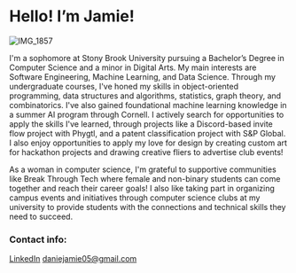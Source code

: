 
# Hello! I’m Jamie!

![IMG_1857](https://github.com/user-attachments/assets/106b5007-39bd-4476-ae4f-5795d262e782)

I'm a sophomore at Stony Brook University pursuing a Bachelor’s Degree in Computer Science and a minor in Digital Arts. My main interests are Software Engineering, Machine Learning, and Data Science. Through my undergraduate courses, I've honed my skills in object-oriented programming, data structures and algorithms, statistics, graph theory, and combinatorics. I've also gained foundational machine learning knowledge in a summer AI program through Cornell. I actively search for opportunities to apply the skills I've learned, through projects like a Discord-based invite flow project with Phygtl, and a patent classification project with S&P Global. I also enjoy opportunities to apply my love for design by creating custom art for hackathon projects and drawing creative fliers to advertise club events!

As a woman in computer science, I'm grateful to supportive communities like Break Through Tech where female and non-binary students can come together and reach their career goals! I also like taking part in organizing campus events and initiatives through computer science clubs at my university to provide students with the connections and technical skills they need to succeed.

### Contact info:
[LinkedIn](https://www.linkedin.com/in/jamie-calub/)
daniejamie05@gmail.com

